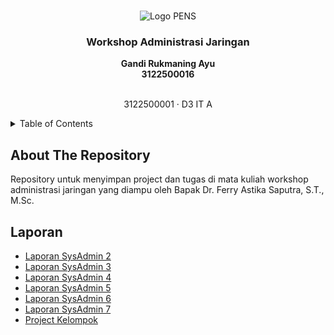 <a name="readme-top"></a>

<!-- PROJECT LOGO -->
<br />
<div align="center">
  <img src="https://upload.wikimedia.org/wikipedia/id/4/44/Logo_PENS.png" alt="Logo PENS">

  <h3 align="center">Workshop Administrasi Jaringan</h3>

  <p align="center">
    <strong>Gandi Rukmaning Ayu</strong>
    <br />
    <strong>3122500016</strong>
    <br />
    <br />
    <p>3122500001 · D3 IT A</p>
  </p>
</div>



<!-- TABLE OF CONTENTS -->
<details>
  <summary>Table of Contents</summary>
  <ol>
    <li>
      <a href="#about-the-repository">About The Project</a>
      <a href="#laporan"></a>
    <li><a href="#contact">Contact</a></li>
  </ol>
</details>

<!-- ABOUT THE PROJECT -->
## About The Repository

Repository untuk menyimpan project dan tugas di mata kuliah workshop administrasi jaringan yang diampu oleh Bapak Dr. Ferry Astika Saputra, S.T., M.Sc.


## Laporan
-  <a href="Tugas-2">Laporan SysAdmin 2</a>
-  <a href="Tugas-3">Laporan SysAdmin 3</a>
-  <a href="Tugas-4">Laporan SysAdmin 4</a>
-  <a href="Tugas-5">Laporan SysAdmin 5</a>
-  <a href="Tugas-6">Laporan SysAdmin 6</a>
-  <a href="Tugas-7">Laporan SysAdmin 7</a>
-  <a href="Project-Kelompok">Project Kelompok</a>
